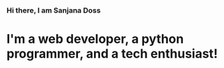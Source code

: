 ### Hi there, I am Sanjana Doss



# I'm a web developer, a python programmer, and a tech enthusiast!

